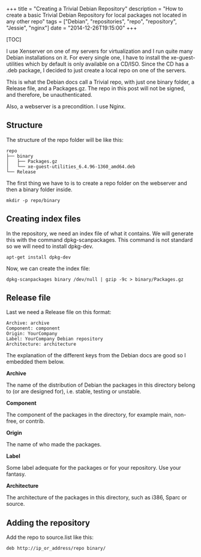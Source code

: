+++
title = "Creating a Trivial Debian Repository"
description = "How to create a basic Trivial Debian Repository for local packages not located in any other repo"
tags = ["Debian", "repositories", "repo", "repository", "Jessie", "nginx"]
date = "2014-12-26T19:15:00"
+++

[TOC]

I use Xenserver on one of my servers for virtualization and I run quite many Debian installations on it. For every single one, I have to install the xe-guest-utilities which by default is only available on a CD/ISO. Since the CD has a .deb package, I decided to just create a local repo on one of the servers.

This is what the Debian docs call a Trivial repo, with just one binary folder, a Release file, and a Packages.gz. The repo in this post will not be signed, and therefore, be unauthenticated.

Also, a webserver is a precondition. I use Nginx.

## Structure
The structure of the repo folder will be like this:

    
    repo
    ├── binary
    │   ├── Packages.gz
    │   └── xe-guest-utilities_6.4.96-1360_amd64.deb
    └── Release

The first thing we have to is to create a repo folder on the webserver and then a binary folder inside.

    
    mkdir -p repo/binary

## Creating index files
In the repository, we need an index file of what it contains. We will generate this with the command dpkg-scanpackages. This command is not standard so we will need to install dpkg-dev.

    
    apt-get install dpkg-dev

Now, we can create the index file:

    
    dpkg-scanpackages binary /dev/null | gzip -9c > binary/Packages.gz

## Release file
Last we need a Release file on this format:

    
    Archive: archive
    Component: component
    Origin: YourCompany
    Label: YourCompany Debian repository
    Architecture: architecture

The explanation of the different keys from the Debian docs are good so I embedded them below.

**Archive**

The name of the distribution of Debian the packages in this directory belong to (or are designed for), i.e. stable, testing or unstable.

**Component**

The component of the packages in the directory, for example main, non-free, or contrib.

**Origin**

The name of who made the packages.

**Label**

Some label adequate for the packages or for your repository. Use your fantasy.

**Architecture**

The architecture of the packages in this directory, such as i386, Sparc or source.

## Adding the repository
Add the repo to source.list like this:

    
    deb http://ip_or_address/repo binary/
